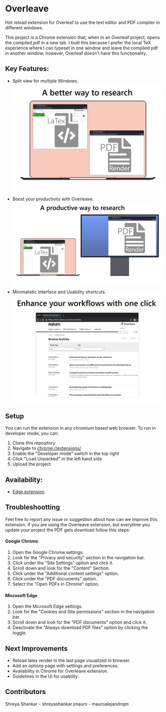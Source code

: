 # Overleave

Hot reload extension for Overleaf to use the text editor and PDF compiler in different windows.

This project is a Chrome extension that, when in an Overleaf project, opens the compiled pdf in a new tab. I built this because I prefer the local TeX experience where I can typeset in one window and leave the compiled pdf in another window; however, Overleaf doesn't have this functionality.

## Key Features:

* Split view for multiple Windows.
![Multitab View](https://github.com/mauroalejandrojm/overleave/blob/master/docs/Multitab.png)

* Boost your productivity with Overleave.
![Second Display](https://github.com/mauroalejandrojm/overleave/blob/master/docs/SecondDisplay.png)

* Minimalistic Interface and Usability shortcuts.
![Shortcuts](https://github.com/mauroalejandrojm/overleave/blob/master/docs/Shortcuts.png)

## Setup

You can run the extension in any chromium based web browser. To run in developer mode, you can:

1. Clone this repository
2. Navigate to [chrome://extensions/](chrome://extensions/)
3. Enable the "Developer mode" switch in the top right
4. Click "Load Unpacked" in the left hand side
5. Upload the project

## Availability:
* [Edge extension](https://microsoftedge.microsoft.com/addons/detail/overleave/eeehbcnhmkmaemejinecopbagnpbccjh).

## Troubleshootting

Feel free to report any issue or suggestion about how can we improve this extension.
If you are using the Overleave extension, but everytime you update your project the PDF gets download follow this steps:

#### Google Chrome
1. Open the Google Chrome settings.
2. Look for the "Privacy and security" section in the navigation bar.
3. Click under the "Site Settings" option and click it.
4. Scroll down and look for the "Content" Section.
5. Click under the "Additional content settings" option.
6. Click under the "PDF documents" option.
7. Select the "Open PDFs in Chrome" option.

#### Microsoft Edge
1. Open the Microsoft Edge settings.
2. Look for the "Cookies and Site permissions" section in the navigation bar.
3. Scroll down and look for the "PDF documents" option and click it.
4. Deactivate the "Always download PDF files" option by clicking the toggle.

## Next Improvements 

* Reload latex render in the last page visualized in browser.
* Add an options page with settings and preferences.
* Availability in Chrome for Overleave extension.
* Guidelines in the UI for usability.

## Contributors

Shreya Shankar - shreyashankar 
jmauro - mauroalejandrojm

